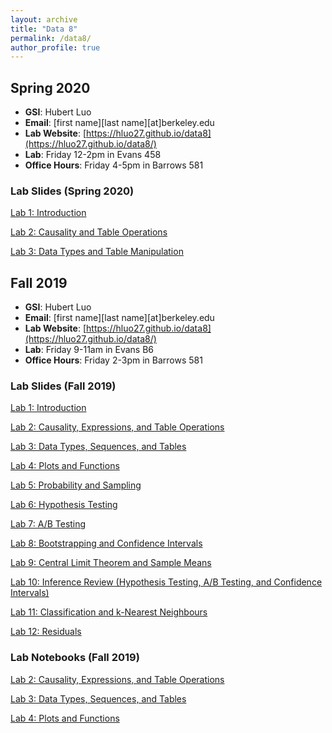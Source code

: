 ```yaml
---
layout: archive
title: "Data 8"
permalink: /data8/
author_profile: true
---
```


## Spring 2020

- **GSI**: Hubert Luo
- **Email**: [first name][last name][at]berkeley.edu
- **Lab Website**: [https://hluo27.github.io/data8](https://hluo27.github.io/data8/)
- **Lab**: Friday 12-2pm in Evans 458
- **Office Hours**: Friday 4-5pm in Barrows 581

### Lab Slides (Spring 2020)

[Lab 1: Introduction](https://github.com/hLuo27/teaching/raw/master/data8/slides/sp20_lab1.pdf)

[Lab 2: Causality and Table Operations](https://github.com/hLuo27/teaching/raw/master/data8/slides/sp20_lab2.pdf)

[Lab 3: Data Types and Table Manipulation](https://github.com/hLuo27/teaching/raw/master/data8/slides/sp20_lab3.pdf)

## Fall 2019

- **GSI**: Hubert Luo
- **Email**: [first name][last name][at]berkeley.edu
- **Lab Website**: [https://hluo27.github.io/data8](https://hluo27.github.io/data8/)
- **Lab**: Friday 9-11am in Evans B6
- **Office Hours**: Friday 2-3pm in Barrows 581

### Lab Slides (Fall 2019)

[Lab 1: Introduction](https://github.com/hLuo27/teaching/raw/master/data8/slides/lab1.pdf)

[Lab 2: Causality, Expressions, and Table Operations](https://github.com/hLuo27/teaching/raw/master/data8/slides/lab2.pdf)

[Lab 3: Data Types, Sequences, and Tables](https://github.com/hLuo27/teaching/raw/master/data8/slides/lab3.pdf)

[Lab 4: Plots and Functions](https://github.com/hLuo27/teaching/raw/master/data8/slides/lab4.pdf)

[Lab 5: Probability and Sampling](https://github.com/hLuo27/teaching/raw/master/data8/slides/lab5.pdf)

[Lab 6: Hypothesis Testing](https://github.com/hLuo27/teaching/raw/master/data8/slides/lab6.pdf)

[Lab 7: A/B Testing](https://github.com/hLuo27/teaching/raw/master/data8/slides/lab7.pdf)

[Lab 8: Bootstrapping and Confidence Intervals](https://github.com/hLuo27/teaching/raw/master/data8/slides/lab8.pdf)

[Lab 9: Central Limit Theorem and Sample Means](https://github.com/hLuo27/teaching/raw/master/data8/slides/lab9.pdf)

[Lab 10: Inference Review (Hypothesis Testing, A/B Testing, and Confidence Intervals)](https://github.com/hLuo27/teaching/raw/master/data8/slides/lab10.pdf)

[Lab 11: Classification and k-Nearest Neighbours](https://github.com/hLuo27/teaching/raw/master/data8/slides/lab11.pdf)

[Lab 12: Residuals](https://github.com/hLuo27/teaching/raw/master/data8/slides/lab12.pdf)

### Lab Notebooks (Fall 2019)

[Lab 2: Causality, Expressions, and Table Operations](https://github.com/hLuo27/teaching/blob/master/data8/notebooks/lab2.ipynb)

[Lab 3: Data Types, Sequences, and Tables](https://github.com/hLuo27/teaching/blob/master/data8/notebooks/lab3.ipynb)

[Lab 4: Plots and Functions](https://github.com/hLuo27/teaching/blob/master/data8/notebooks/lab4.ipynb)
